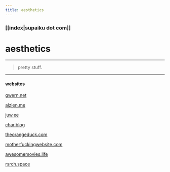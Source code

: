 ```yaml
---
title: aesthetics
---
```


### [[index|supaiku dot com]]

<h1 href="" onclick="document.getElementById('darkmode-toggle').click(); return false;">
aesthetics
</h1>


---
> pretty stuff.
---

#### websites

[gwern.net](https://gwern.net)

[alzlen.me](https://azlen.me/)

[juw.ee](https://juw.ee/)

[char.blog](https://char.blog/)

[theorangeduck.com](https://theorangeduck.com/)

[motherfuckingwebsite.com](https://motherfuckingwebsite.com)

[awesomemovies.life](https://awesome-movies.life/)

[rsrch.space](https://www.rsrch.space/)
